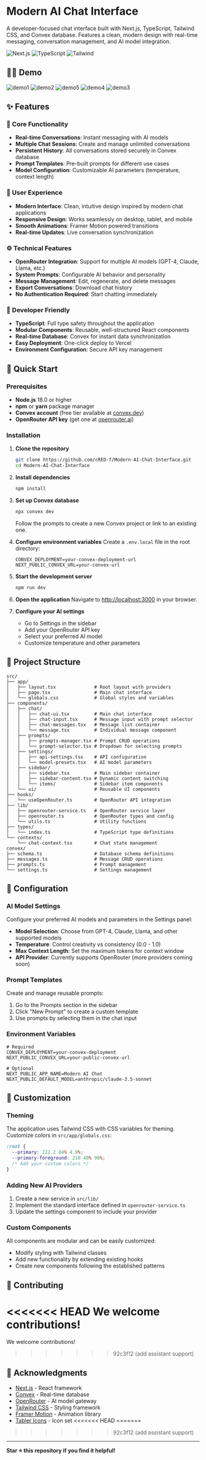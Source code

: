 # Modern AI Chat Interface

A developer-focused chat interface built with Next.js, TypeScript, Tailwind CSS, and Convex database. Features a clean, modern design with real-time messaging, conversation management, and AI model integration.

![Next.js](https://img.shields.io/badge/Next.js-15.0-black)
![TypeScript](https://img.shields.io/badge/TypeScript-5.0-blue)
![Tailwind](https://img.shields.io/badge/Tailwind-3.0-blue)

## 🤷‍♂️ Demo

![demo1](https://github.com/user-attachments/assets/304f8354-ca8f-464b-a7e8-6efcd4c7cb6c)
![demo2](https://github.com/user-attachments/assets/16259eee-c253-416a-80b7-e12d72275590)
![demo5](https://github.com/user-attachments/assets/22875192-4ed1-4f21-8f5e-5614f700eea7)
![demo4](https://github.com/user-attachments/assets/11299a8c-c755-40bc-8d89-24372cfe40bf)
![demo3](https://github.com/user-attachments/assets/0f9f0d6c-c786-4e31-8a1b-1dc1c6279c43)

## ✨ Features

### 🎯 Core Functionality

- **Real-time Conversations**: Instant messaging with AI models
- **Multiple Chat Sessions**: Create and manage unlimited conversations
- **Persistent History**: All conversations stored securely in Convex database
- **Prompt Templates**: Pre-built prompts for different use cases
- **Model Configuration**: Customizable AI parameters (temperature, context length)

### 🎨 User Experience

- **Modern Interface**: Clean, intuitive design inspired by modern chat applications
- **Responsive Design**: Works seamlessly on desktop, tablet, and mobile
- **Smooth Animations**: Framer Motion powered transitions
- **Real-time Updates**: Live conversation synchronization

### ⚙️ Technical Features

- **OpenRouter Integration**: Support for multiple AI models (GPT-4, Claude, Llama, etc.)
- **System Prompts**: Configurable AI behavior and personality
- **Message Management**: Edit, regenerate, and delete messages
- **Export Conversations**: Download chat history
- **No Authentication Required**: Start chatting immediately

### 🔧 Developer Friendly

- **TypeScript**: Full type safety throughout the application
- **Modular Components**: Reusable, well-structured React components
- **Real-time Database**: Convex for instant data synchronization
- **Easy Deployment**: One-click deploy to Vercel
- **Environment Configuration**: Secure API key management

## 🚀 Quick Start

### Prerequisites

- **Node.js** 18.0 or higher
- **npm** or **yarn** package manager
- **Convex account** (free tier available at [convex.dev](https://convex.dev))
- **OpenRouter API key** (get one at [openrouter.ai](https://openrouter.ai))

### Installation

1. **Clone the repository**

   ```bash
   git clone https://github.com/cRED-f/Modern-AI-Chat-Interface.git
   cd Modern-AI-Chat-Interface
   ```

2. **Install dependencies**

   ```bash
   npm install
   ```

3. **Set up Convex database**

   ```bash
   npx convex dev
   ```

   Follow the prompts to create a new Convex project or link to an existing one.

4. **Configure environment variables**
   Create a `.env.local` file in the root directory:

   ```env
   CONVEX_DEPLOYMENT=your-convex-deployment-url
   NEXT_PUBLIC_CONVEX_URL=your-convex-url
   ```

5. **Start the development server**

   ```bash
   npm run dev
   ```

6. **Open the application**
   Navigate to [http://localhost:3000](http://localhost:3000) in your browser.

7. **Configure your AI settings**
   - Go to Settings in the sidebar
   - Add your OpenRouter API key
   - Select your preferred AI model
   - Customize temperature and other parameters

## 📁 Project Structure

```
src/
├── app/
│   ├── layout.tsx              # Root layout with providers
│   ├── page.tsx                # Main chat interface
│   └── globals.css             # Global styles and variables
├── components/
│   ├── chat/
│   │   ├── chat-ui.tsx         # Main chat interface
│   │   ├── chat-input.tsx      # Message input with prompt selector
│   │   ├── chat-messages.tsx   # Message list container
│   │   └── message.tsx         # Individual message component
│   ├── prompts/
│   │   ├── prompts-manager.tsx # Prompt CRUD operations
│   │   └── prompt-selector.tsx # Dropdown for selecting prompts
│   ├── settings/
│   │   ├── api-settings.tsx    # API configuration
│   │   └── model-presets.tsx   # AI model parameters
│   ├── sidebar/
│   │   ├── sidebar.tsx         # Main sidebar container
│   │   ├── sidebar-content.tsx # Dynamic content switching
│   │   └── items/              # Sidebar item components
│   └── ui/                     # Reusable UI components
├── hooks/
│   └── useOpenRouter.ts        # OpenRouter API integration
├── lib/
│   ├── openrouter-service.ts   # OpenRouter service layer
│   ├── openrouter.ts           # OpenRouter types and config
│   └── utils.ts                # Utility functions
├── types/
│   └── index.ts                # TypeScript type definitions
└── contexts/
    └── chat-context.tsx        # Chat state management
convex/
├── schema.ts                   # Database schema definitions
├── messages.ts                 # Message CRUD operations
├── prompts.ts                  # Prompt management
└── settings.ts                 # Settings management
```

## 🔧 Configuration

### AI Model Settings

Configure your preferred AI models and parameters in the Settings panel:

- **Model Selection**: Choose from GPT-4, Claude, Llama, and other supported models
- **Temperature**: Control creativity vs consistency (0.0 - 1.0)
- **Max Context Length**: Set the maximum tokens for context window
- **API Provider**: Currently supports OpenRouter (more providers coming soon)

### Prompt Templates

Create and manage reusable prompts:

1. Go to the Prompts section in the sidebar
2. Click "New Prompt" to create a custom template
3. Use prompts by selecting them in the chat input

### Environment Variables

```env
# Required
CONVEX_DEPLOYMENT=your-convex-deployment
NEXT_PUBLIC_CONVEX_URL=your-public-convex-url

# Optional
NEXT_PUBLIC_APP_NAME=Modern AI Chat
NEXT_PUBLIC_DEFAULT_MODEL=anthropic/claude-3.5-sonnet
```

## 🎨 Customization

### Theming

The application uses Tailwind CSS with CSS variables for theming. Customize colors in `src/app/globals.css`:

```css
:root {
  --primary: 222.2 84% 4.9%;
  --primary-foreground: 210 40% 98%;
  /* Add your custom colors */
}
```

### Adding New AI Providers

1. Create a new service in `src/lib/`
2. Implement the standard interface defined in `openrouter-service.ts`
3. Update the settings component to include your provider

### Custom Components

All components are modular and can be easily customized:

- Modify styling with Tailwind classes
- Add new functionality by extending existing hooks
- Create new components following the established patterns

## 🤝 Contributing

<<<<<<< HEAD
We welcome contributions! 
=======
We welcome contributions!
>>>>>>> 92c3f12 (add assistant support)

## 🙏 Acknowledgments

- [Next.js](https://nextjs.org/) - React framework
- [Convex](https://convex.dev/) - Real-time database
- [OpenRouter](https://openrouter.ai/) - AI model gateway
- [Tailwind CSS](https://tailwindcss.com/) - Styling framework
- [Framer Motion](https://framer.com/motion/) - Animation library
- [Tabler Icons](https://tabler-icons.io/) - Icon set
<<<<<<< HEAD
=======

>>>>>>> 92c3f12 (add assistant support)
---

**Star ⭐ this repository if you find it helpful!**
